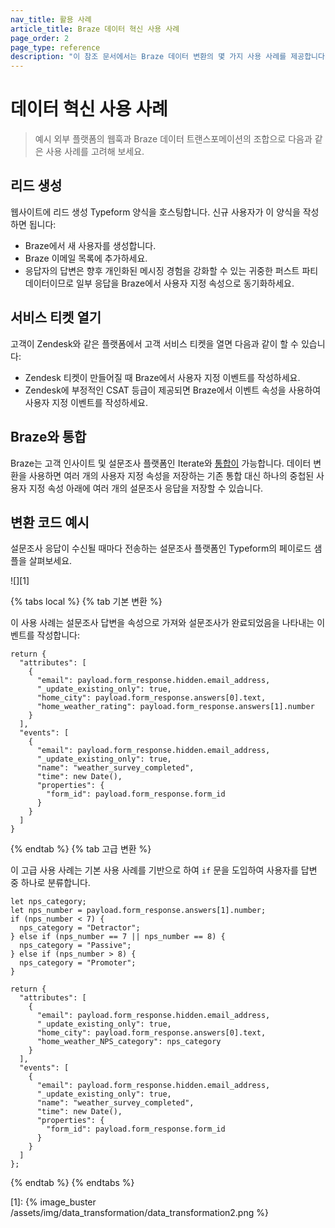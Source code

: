 ```yaml
---
nav_title: 활용 사례
article_title: Braze 데이터 혁신 사용 사례
page_order: 2
page_type: reference
description: "이 참조 문서에서는 Braze 데이터 변환의 몇 가지 사용 사례를 제공합니다."
---
```


# 데이터 혁신 사용 사례

> 예시 외부 플랫폼의 웹훅과 Braze 데이터 트랜스포메이션의 조합으로 다음과 같은 사용 사례를 고려해 보세요.

## 리드 생성

웹사이트에 리드 생성 Typeform 양식을 호스팅합니다. 신규 사용자가 이 양식을 작성하면 됩니다:
- Braze에서 새 사용자를 생성합니다.
- Braze 이메일 목록에 추가하세요.
- 응답자의 답변은 향후 개인화된 메시징 경험을 강화할 수 있는 귀중한 퍼스트 파티 데이터이므로 일부 응답을 Braze에서 사용자 지정 속성으로 동기화하세요.

## 서비스 티켓 열기

고객이 Zendesk와 같은 플랫폼에서 고객 서비스 티켓을 열면 다음과 같이 할 수 있습니다:
- Zendesk 티켓이 만들어질 때 Braze에서 사용자 지정 이벤트를 작성하세요.
- Zendesk에 부정적인 CSAT 등급이 제공되면 Braze에서 이벤트 속성을 사용하여 사용자 지정 이벤트를 작성하세요.

## Braze와 통합

Braze는 고객 인사이트 및 설문조사 플랫폼인 Iterate와 [통합이]({{site.baseurl}}/partners/message_orchestration/channel_extensions/surveys/iterate/) 가능합니다. 데이터 변환을 사용하면 여러 개의 사용자 지정 속성을 저장하는 기존 통합 대신 하나의 중첩된 사용자 지정 속성 아래에 여러 개의 설문조사 응답을 저장할 수 있습니다.

## 변환 코드 예시

설문조사 응답이 수신될 때마다 전송하는 설문조사 플랫폼인 Typeform의 페이로드 샘플을 살펴보세요.

![][1]

{% tabs local %}
{% tab 기본 변환 %}

이 사용 사례는 설문조사 답변을 속성으로 가져와 설문조사가 완료되었음을 나타내는 이벤트를 작성합니다:

```
return {
  "attributes": [ 
    {
      "email": payload.form_response.hidden.email_address,
      "_update_existing_only": true,
      "home_city": payload.form_response.answers[0].text,
      "home_weather_rating": payload.form_response.answers[1].number
    }
  ],
  "events": [ 
    {
      "email": payload.form_response.hidden.email_address,
      "_update_existing_only": true,
      "name": "weather_survey_completed",
      "time": new Date(),
      "properties": {
        "form_id": payload.form_response.form_id
      }
    }
  ]
}
```

{% endtab %}
{% tab 고급 변환 %}

이 고급 사용 사례는 기본 사용 사례를 기반으로 하여 `if` 문을 도입하여 사용자를 답변 중 하나로 분류합니다.

```
let nps_category;
let nps_number = payload.form_response.answers[1].number;
if (nps_number < 7) {
  nps_category = "Detractor";
} else if (nps_number == 7 || nps_number == 8) {
  nps_category = "Passive";
} else if (nps_number > 8) {
  nps_category = "Promoter";
}

return {
  "attributes": [ 
    {
      "email": payload.form_response.hidden.email_address,
      "_update_existing_only": true,
      "home_city": payload.form_response.answers[0].text,
      "home_weather_NPS_category": nps_category
    }
  ],
  "events": [
    {
      "email": payload.form_response.hidden.email_address,
      "_update_existing_only": true,
      "name": "weather_survey_completed",
      "time": new Date(),
      "properties": {
        "form_id": payload.form_response.form_id
      }
    }
  ]
};
```
{% endtab %}
{% endtabs %}

[1]: {% image_buster /assets/img/data_transformation/data_transformation2.png %}